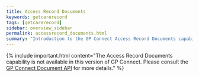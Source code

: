 ```yaml
---
title: Access Record Documents
keywords: getcarerecord
tags: [getcarerecord]
sidebar: overview_sidebar
permalink: accessrecord_documents.html
summary: "Introduction to the GP Connect Access Record Documents capability."
---
```


{% include important.html content="The Access Record Documents capability is not available in this version of GP Connect. Please consult the [GP Connect Document API](https://developer.nhs.uk/apis/gpconnect-documents-1-0-0) for more details." %}
